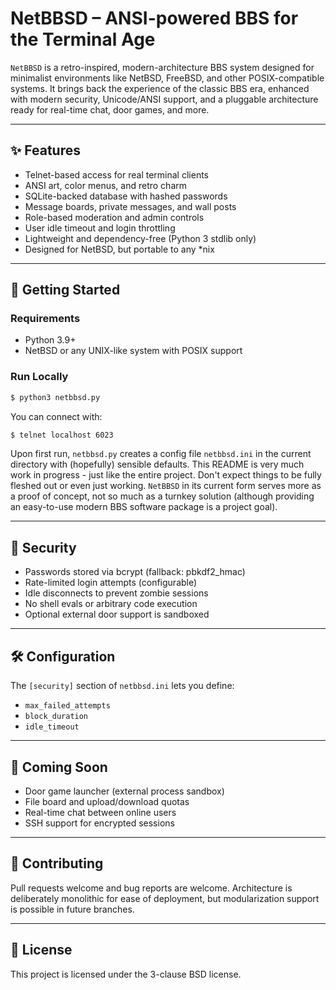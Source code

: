 # NetBBSD – ANSI-powered BBS for the Terminal Age

`NetBBSD` is a retro-inspired, modern-architecture BBS system designed for minimalist environments like NetBSD, FreeBSD, and other POSIX-compatible systems. It brings back the experience of the classic BBS era, enhanced with modern security, Unicode/ANSI support, and a pluggable architecture ready for real-time chat, door games, and more.

---

## ✨ Features

- Telnet-based access for real terminal clients
- ANSI art, color menus, and retro charm
- SQLite-backed database with hashed passwords
- Message boards, private messages, and wall posts
- Role-based moderation and admin controls
- User idle timeout and login throttling
- Lightweight and dependency-free (Python 3 stdlib only)
- Designed for NetBSD, but portable to any *nix

---

## 🚀 Getting Started

### Requirements

- Python 3.9+
- NetBSD or any UNIX-like system with POSIX support

### Run Locally

```bash
$ python3 netbbsd.py
```

You can connect with:

```bash
$ telnet localhost 6023
```

Upon first run, `netbbsd.py` creates a config file `netbbsd.ini` in the current directory with (hopefully) sensible defaults.
This README is very much work in progress - just like the entire project. Don't expect things to be fully fleshed out or even just working. `NetBBSD` in its current form serves more as a proof of concept, not so much as a turnkey solution (although providing an easy-to-use modern BBS software package is a project goal).

---

## 🔐 Security

- Passwords stored via bcrypt (fallback: pbkdf2_hmac)
- Rate-limited login attempts (configurable)
- Idle disconnects to prevent zombie sessions
- No shell evals or arbitrary code execution
- Optional external door support is sandboxed

---

## 🛠 Configuration

The `[security]` section of `netbbsd.ini` lets you define:

- `max_failed_attempts`
- `block_duration`
- `idle_timeout`

---

## 🧩 Coming Soon

- Door game launcher (external process sandbox)
- File board and upload/download quotas
- Real-time chat between online users
- SSH support for encrypted sessions

---

## 🤝 Contributing

Pull requests welcome and bug reports are welcome. Architecture is deliberately monolithic for ease of deployment, but modularization support is possible in future branches.

---

## 📄 License

This project is licensed under the 3-clause BSD license.
